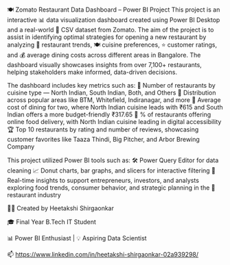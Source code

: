 🍽️ Zomato Restaurant Data Dashboard – Power BI Project
This project is an interactive 📊 data visualization dashboard created using Power BI Desktop and a real-world 📁 CSV dataset from Zomato. The aim of the project is to assist in identifying optimal strategies for opening a new restaurant by analyzing 🍛 restaurant trends, 🍽️ cuisine preferences, ⭐ customer ratings, and 💰 average dining costs across different areas in Bangalore. The dashboard visually showcases insights from over 7,100+ restaurants, helping stakeholders make informed, data-driven decisions.

The dashboard includes key metrics such as:
🍲 Number of restaurants by cuisine type — North Indian, South Indian, Both, and Others
📍 Distribution across popular areas like BTM, Whitefield, Indiranagar, and more
💸 Average cost of dining for two, where North Indian cuisine leads with ₹615 and South Indian offers a more budget-friendly ₹317.65
🛵 % of restaurants offering online food delivery, with North Indian cuisine leading in digital accessibility
🏆 Top 10 restaurants by rating and number of reviews, showcasing customer favorites like Taaza Thindi, Big Pitcher, and Arbor Brewing Company

This project utilized Power BI tools such as:
🛠️ Power Query Editor for data cleaning
📈 Donut charts, bar graphs, and slicers for interactive filtering
📌 Real-time insights to support entrepreneurs, investors, and analysts exploring food trends, consumer behavior, and strategic planning in the 🍴 restaurant industry

👩‍💻 Created by Heetakshi Shirgaonkar

🎓 Final Year B.Tech IT Student

📊 Power BI Enthusiast | 💡 Aspiring Data Scientist

📫 https://www.linkedin.com/in/heetakshi-shirgaonkar-02a939298/

